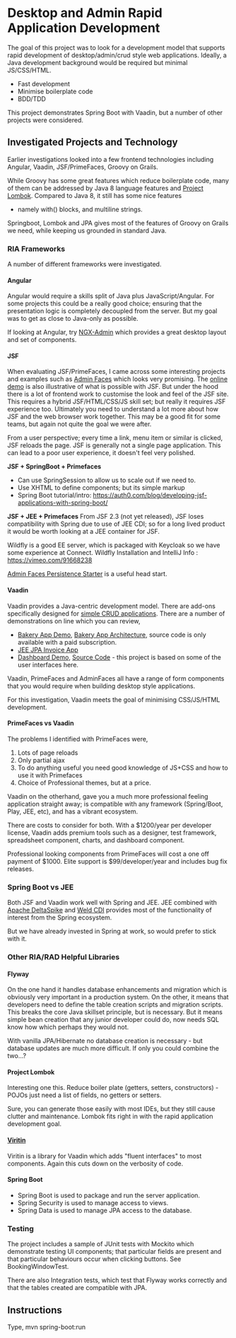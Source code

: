# Desktop and Admin Rapid Application Development
The goal of this project was to look for a development model that supports rapid development of desktop/admin/crud style 
web applications.  Ideally, a Java development background would be required but minimal JS/CSS/HTML.

 - Fast development
 - Minimise boilerplate code
 - BDD/TDD
 
This project demonstrates Spring Boot with Vaadin, but a number of other projects were considered.

## Investigated Projects and Technology
Earlier investigations looked into a few frontend technologies including Angular, Vaadin, JSF/PrimeFaces, Groovy on
Grails.  

While Groovy has some great features which reduce boilerplate code, many of them can be addressed by Java 8 language 
features and [Project Lombok](https://projectlombok.org).  Compared to Java 8, it still has some nice features 
- namely with() blocks, and multiline strings.

Springboot, Lombok and JPA gives most of the features of Groovy on Grails we need, while keeping us grounded in 
standard Java.

### RIA Frameworks
A number of different frameworks were investigated.

#### Angular
Angular would require a skills split of Java plus JavaScript/Angular.  For some projects this could be a really good
choice; ensuring that the presentation logic is completely decoupled from the server.  But my goal was to get as close
to Java-only as possible.

If looking at Angular, try [NGX-Admin](https://github.com/akveo/ngx-admin) which provides a great desktop layout and
set of components.

#### JSF
When evaluating JSF/PrimeFaces, I came across some interesting projects and examples such as 
[Admin Faces](https://github.com/adminfaces) which looks very promising.  The 
[online demo](https://adminfaces-rpestano.rhcloud.com/showcase/index.xhtml) is also illustrative of what is possible 
with JSF.  But under the hood there is a lot of frontend work to customise the look and feel of the JSF site.
This requires a hybrid JSF/HTML/CSS/JS skill set; but really it requires JSF experience too.  Ultimately you need to
understand a lot more about how JSF and the web browser work together.  This may be a good fit for some teams, but 
again not quite the goal we were after.

From a user perspective; every time a link, menu item or similar is clicked, JSF reloads the page.  JSF is generally not
a single page application.  This can lead to a poor user experience, it doesn't feel very polished.

**JSF + SpringBoot + Primefaces**
* Can use SpringSession to allow us to scale out if we need to.  
* Use XHTML to define components; but its simple markup 
* Spring Boot tutorial/intro: https://auth0.com/blog/developing-jsf-applications-with-spring-boot/

**JSF + JEE + Primefaces**
From JSF 2.3 (not yet released), JSF loses compatibility with Spring due to use of JEE CDI; 
so for a long lived product it would be worth looking at a JEE container for JSF.
  
Wildfly is a good EE server, which is packaged with Keycloak so we have some experience at Connect.
Wildfly Installation and IntelliJ Info : https://vimeo.com/91668238
  		
[Admin Faces Persistence Starter](https://github.com/adminfaces/admin-starter-persistence) is a useful head start.

#### Vaadin
Vaadin provides a Java-centric development model. There are add-ons specifically designed for 
[simple CRUD applications](https://vaadin.com/directory/component/crud-ui-add-on).  There are a number of 
demonstrations on line which you can review, 

* [Bakery App Demo](https://bakery.demo.vaadin.com/login.html), [Bakery App Architecture](https://vaadin.com/docs/-/part/bakeryfw8/architecture.html), source code is only available with a paid subscription.
* [JEE JPA Invoice App](https://github.com/mstahv/jpa-invoicer)
* [Dashboard Demo](https://demo.vaadin.com/dashboard/#!dashboard), [Source Code](https://github.com/vaadin/dashboard-demo) - this project is based on some of the user interfaces here.

Vaadin, PrimeFaces and AdminFaces all have a range of form components that you would require when building desktop
style applications.

For this investigation, Vaadin meets the goal of minimising CSS/JS/HTML development.

#### PrimeFaces vs Vaadin
The problems I identified with PrimeFaces were,
1. Lots of page reloads
2. Only partial ajax
3. To do anything useful you need good knowledge of JS+CSS and how to use it with Primefaces
4. Choice of Professional themes, but at a price.

Vaadin on the otherhand, gave you a much more professional feeling application straight away; is compatible with any 
framework (Spring/Boot, Play, JEE, etc), and has a vibrant ecosystem.

There are costs to consider for both.  With a $1200/year per developer license, Vaadin adds premium tools such as a designer, 
test framework, spreadsheet component, charts, and dashboard component.

Professional looking components from PrimeFaces will cost a one off payment of $1000.  Elite support is $99/developer/year and includes
bug fix releases. 

### Spring Boot vs JEE
Both JSF and Vaadin work well with Spring and JEE.  JEE combined with [Apache DeltaSpike](https://deltaspike.apache.org)
and [Weld CDI](http://weld.cdi-spec.org) provides most of the functionality of interest from the Spring ecosystem.

But we have already invested in Spring at work, so would prefer to stick with it. 

### Other RIA/RAD Helpful Libraries
#### Flyway  

On the one hand it handles database enhancements and migration which is obviously very important in a 
production system.  On the other, it means that developers need to define the table creation scripts and migration 
scripts.  This breaks the core Java skillset principle, but is necessary.  But it means simple bean creation that any 
junior developer could do, now needs SQL know how which perhaps they would not.  

With vanilla JPA/Hibernate no database creation is necessary - but database updates are much more difficult.  If only you could combine the two...?

#### Project Lombok
Interesting one this.  Reduce boiler plate (getters, setters, constructors) - POJOs just need a list of fields, no
getters or setters.

Sure, you can generate those easily with most IDEs, but they still cause clutter and maintenance.  Lombok fits right
in with the rapid application development goal.

#### [Viritin](https://github.com/viritin/viritin)
Viritin is a library for Vaadin which adds "fluent interfaces" to most components.  Again this cuts down on the 
verbosity of code.

#### Spring Boot
* Spring Boot is used to package and run the server application.  
* Spring Security is used to manage access to views.
* Spring Data is used to manage JPA access to the database.

### Testing
The project includes a sample of JUnit tests with Mockito which demonstrate testing UI components; that particular
fields are present and that particular behaviours occur when clicking buttons.  See BookingWindowTest.

There are also Integration tests, which test that Flyway works correctly and that the tables created are compatible 
with JPA.

#### 
Instructions
------------
Type,
    mvn spring-boot:run

